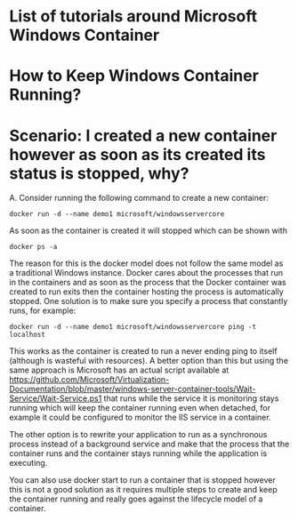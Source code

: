 # List of tutorials around Microsoft Windows Container

# How to Keep Windows Container Running?

# Scenario: I created a new container however as soon as its created its status is stopped, why?

A. Consider running the following command to create a new container:

    docker run -d --name demo1 microsoft/windowsservercore

As soon as the container is created it will stopped which can be shown with

    docker ps -a

The reason for this is the docker model does not follow the same model as a traditional Windows instance. Docker cares about the processes that run in the containers and as soon as the process that the Docker container was created to run exits then the container hosting the process is automatically stopped. One solution is to make sure you specify a process that constantly runs, for example:

    docker run -d --name demo1 microsoft/windowsservercore ping -t localhost

This works as the container is created to run a never ending ping to itself (although is wasteful with resources). A better option than this but using the same approach is Microsoft has an actual script available at https://github.com/Microsoft/Virtualization-Documentation/blob/master/windows-server-container-tools/Wait-Service/Wait-Service.ps1 that runs while the service it is monitoring stays running which will keep the container running even when detached, for example it could be configured to monitor the IIS service in a container.

The other option is to rewrite your application to run as a synchronous process instead of a background service and make that the process that the container runs and the container stays running while the application is executing.


You can also use docker start to run a container that is stopped however this is not a good solution as it requires multiple steps to create and keep the container running and really goes against the lifecycle model of a container.
